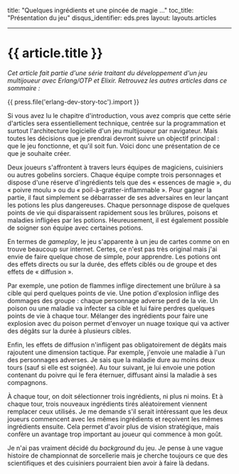 title: "Quelques ingrédients et une pincée de magie …"
toc_title: "Présentation du jeu"
disqus_identifier: eds.pres
layout: layouts.articles

****

# {{ article.title }}

*Cet article fait partie d'une série traitant du développement d'un jeu multijoueur avec Erlang/OTP et Elixir. Retrouvez les autres articles dans ce sommaire :*

{{ press.file('erlang-dev-story-toc').import }}

Si vous avez lu le chapitre d'introduction, vous avez compris que cette série d'articles sera essentiellement technique, centrée sur la programmation et surtout l'architecture logicielle d'un jeu multijoueur par navigateur. Mais toutes les décisions que je prendrai devront suivre un objectif principal : que le jeu fonctionne, et qu'il soit fun. Voici donc une présentation de ce que je souhaite créer.

Deux joueurs s'affrontent à travers leurs équipes de magiciens, cuisiniers ou autres gobelins sorciers. Chaque équipe compte trois personnages et dispose d'une réserve d'ingrédients tels que des « essences de magie », du « poivre moulu » ou du « poil-à-gratter-inflammable ». Pour gagner la partie, il faut simplement se débarrasser de ses adversaires en leur lançant les potions les plus dangereuses. Chaque personnage dispose de quelques points de vie qui disparaissent rapidement sous les brûlures, poisons et maladies infligées par les potions. Heureusement, il est également possible de soigner son équipe avec certaines potions.

En termes de *gameplay*, le jeu s'apparente à un jeu de cartes comme on en trouve beaucoup sur internet. Certes, ce n'est pas très original mais j'ai envie de faire quelque chose de simple, pour apprendre. Les potions ont des effets directs ou sur la durée, des effets ciblés ou de groupe et des effets de « diffusion ». 

Par exemple, une potion de flammes inflige directement une brûlure à sa cible qui perd quelques points de vie. Une potion d'explosion inflige des dommages des groupe : chaque personnage adverse perd de la vie. Un poison ou une maladie va infecter sa cible et lui faire perdres quelques points de vie à chaque tour. Mélanger des ingrédients pour faire une explosion avec du poison permet d'envoyer un nuage toxique qui va activer des dégâts sur la durée à plusieurs cibles.

Enfin, les effets de diffusion n'infligent pas obligatoirement de dégâts mais rajoutent une dimension tactique. Par exemple, j'envoie une maladie à l'un des personnages adverses. Je sais que la maladie dure au moins deux tours (sauf si elle est soignée). Au tour suivant, je lui envoie une potion contenant du poivre qui le fera éternuer, diffusant ainsi la maladie à ses compagnons.

À chaque tour, on doit sélectionner trois ingrédients, ni plus ni moins. Et à chaque tour, trois nouveaux ingrédients tirés aléatoirement viennent remplacer ceux utilisés. Je me demande s'il serait intéressant que les deux joueurs commencent avec les mêmes ingrédients et reçoivent les mêmes ingrédients ensuite. Cela permet d'avoir plus de vision stratégique, mais confère un avantage trop important au joueur qui commence à mon goût.

Je n'ai pas vraiment décidé du *background* du jeu. Je pense à une vague histoire de championnat de sorcellerie mais je cherche toujours ce que des scientifiques et des cuisiniers pourraient bien avoir à faire là dedans.
